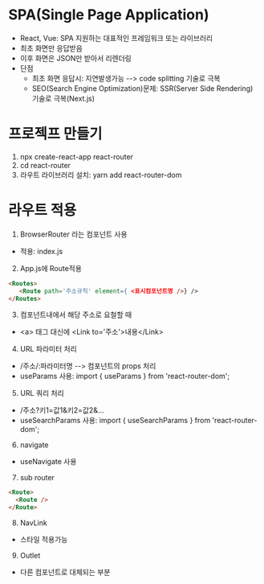 # SPA(Single Page Application)
* React, Vue: SPA 지원하는 대표적인 프레임워크 또는 라이브러리
* 최초 화면만 응답받음
* 이후 화면은 JSON만 받아서 리렌더링
* 단점
  - 최초 화면 응답시: 지연발생가능 --> code splitting 기술로 극복
  - SEO(Search Engine Optimization)문제: SSR(Server Side Rendering) 기술로 극복(Next.js)

# 프로젝프 만들기
1) npx create-react-app react-router
2) cd react-router
3) 라우트 라이브러리 설치: yarn add react-router-dom

# 라우트 적용
1) BrowserRouter 라는 컴포넌트 사용
  - 적용: index.js
2) App.js에 Route적용
```HTML
<Routes>
   <Route path='주소규칙' element={ <표시컴포넌트명 />} />
</Routes>
```
3) 컴포넌트내에서 해당 주소로 요철할 때
  - \<a> 태그 대신에 \<Link to='주소'>내용\</Link>
4) URL 파라미터 처리
  - /주소/:파라미터명 --> 컴포넌트의 props 처리
  - useParams 사용: import { useParams } from 'react-router-dom';
5) URL 쿼리 처리
  - /주소?키1=값1&키2=값2&...
  - useSearchParams 사용: import { useSearchParams } from 'react-router-dom';
6) navigate
  - useNavigate 사용
7) sub router
```HTML
<Route> 
  <Route /> 
</Route>
```
8) NavLink
  - 스타일 적용가능
9) Outlet
  - 다른 컴포넌트로 대체되는 부분

